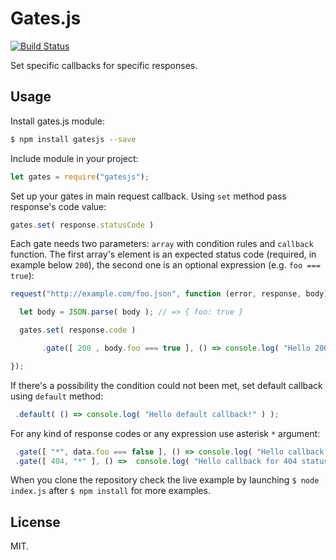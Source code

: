 # Gates.js

[![Build Status](https://travis-ci.org/piotrkabacinski/gatesJs.svg?branch=master)](https://travis-ci.org/piotrkabacinski/gatesJs)

Set specific callbacks for specific responses.

## Usage

Install gates.js module:

```bash
$ npm install gatesjs --save
```

Include module in your project:

```JavaScript
let gates = require("gatesjs");
```

Set up your gates in main request callback. Using `set` method pass response's code value:

```JavaScript
gates.set( response.statusCode )
```

Each gate needs two parameters: `array` with condition rules and `callback` function. The first array's element is an expected status code (required, in example below `200`), the second one is an optional expression (e.g. `foo === true`):

```JavaScript
request("http://example.com/foo.json", function (error, response, body) {

  let body = JSON.parse( body ); // => { foo: true }

  gates.set( response.code )

       .gate([ 200 , body.foo === true ], () => console.log( "Hello 200 callback and true foo!" ) );

});
```
If there's a possibility the condition could not been met, set default callback using `default` method:

```JavaScript
 .default( () => console.log( "Hello default callback!" ) );
```

For any kind of response codes or any expression use asterisk `*` argument:

```JavaScript
 .gate([ "*", data.foo === false ], () => console.log( "Hello callback for whatever status and falsy foo!" ) )
 .gate([ 404, "*" ], () =>  console.log( "Hello callback for 404 status and whatever!" ) );
```

When you clone the repository check the live example by launching `$ node index.js` after `$ npm install` for more examples.

## License

MIT.
